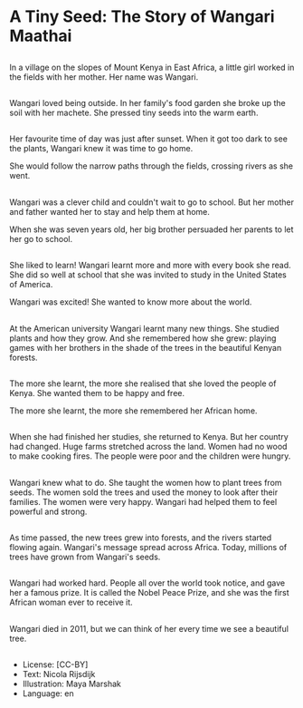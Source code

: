 # A Tiny Seed: The Story of Wangari Maathai

##
In a village on the slopes of Mount Kenya in East Africa, a little girl worked in the fields with her mother. Her name was Wangari.

##
Wangari loved being outside. In her family's food garden she broke up the soil with her machete. She pressed tiny seeds into the warm earth.

##
Her favourite time of day was just after sunset. When it got too dark to see the plants, Wangari knew it was time to go home.

She would follow the narrow paths through the fields, crossing rivers as she went.

##
Wangari was a clever child and couldn't wait to go to school. But her mother and father wanted her to stay and help them at home.

When she was seven years old, her big brother persuaded her parents to let her go to school.

##
She liked to learn! Wangari learnt more and more with every book she read. She did so well at school that she was invited to study in the United States of America.

Wangari was excited! She wanted to know more about the world.

##
At the American university Wangari learnt many new things. She studied plants and how they grow. And she remembered how she grew: playing games with her brothers in the shade of the trees in the beautiful Kenyan forests.

##
The more she learnt, the more she realised that she loved the people of Kenya. She wanted them to be happy and free.

The more she learnt, the more she remembered her African home.

##
When she had finished her studies, she returned to Kenya. But her country had changed. Huge farms stretched across the land. Women had no wood to make cooking fires. The people were poor and the children were hungry.

##
Wangari knew what to do. She taught the women how to plant trees from seeds. The women sold the trees and used the money to look after their families. The women were very happy. Wangari had helped them to feel powerful and strong.

##
As time passed, the new trees grew into forests, and the rivers started flowing again. Wangari's message spread across Africa. Today, millions of trees have grown from Wangari's seeds.

##
Wangari had worked hard. People all over the world took notice, and gave her a famous prize. It is called the Nobel Peace Prize, and she was the first African woman ever to receive it.

##
Wangari died in 2011, but we can think of her every time we see a beautiful tree.

##
* License: [CC-BY]
* Text: Nicola Rijsdijk
* Illustration: Maya Marshak
* Language: en
